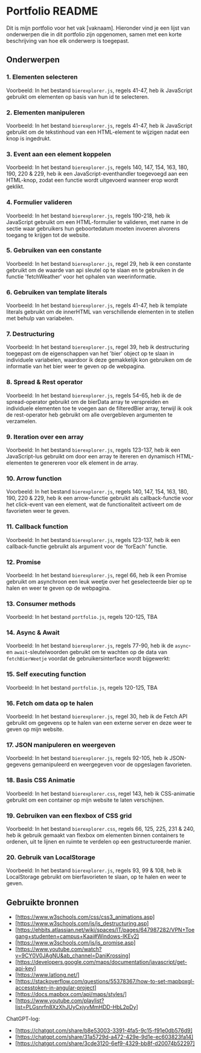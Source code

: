 # Portfolio README

Dit is mijn portfolio voor het vak [vaknaam]. Hieronder vind je een lijst van onderwerpen die in dit portfolio zijn opgenomen, samen met een korte beschrijving van hoe elk onderwerp is toegepast.

## Onderwerpen

### 1. Elementen selecteren
Voorbeeld: In het bestand `bierexplorer.js`, regels 41-47, heb ik JavaScript gebruikt om elementen op basis van hun id te selecteren.

### 2. Elementen manipuleren
Voorbeeld: In het bestand `bierexplorer.js`, regels 41-47, heb ik JavaScript gebruikt om de tekstinhoud van een HTML-element te wijzigen nadat een knop is ingedrukt.

### 3. Event aan een element koppelen
Voorbeeld: In het bestand `bierexplorer.js`, regels 140, 147, 154, 163, 180, 190, 220 & 229, heb ik een JavaScript-eventhandler toegevoegd aan een HTML-knop, zodat een functie wordt uitgevoerd wanneer erop wordt geklikt.

### 4. Formulier valideren
Voorbeeld: In het bestand `bierexplorer.js`, regels 190-218, heb ik JavaScript gebruikt om een HTML-formulier te valideren, met name in de sectie waar gebruikers hun geboortedatum moeten invoeren alvorens toegang te krijgen tot de website.

### 5. Gebruiken van een constante
Voorbeeld: In het bestand `bierexplorer.js`, regel 29, heb ik een constante gebruikt om de waarde van api sleutel op te slaan en te gebruiken in de functie 'fetchWeather' voor het ophalen van weerinformatie.

### 6. Gebruiken van template literals
Voorbeeld: In het bestand `bierexplorer.js`, regels 41-47, heb ik template literals gebruikt om de innerHTML van verschillende elementen in te stellen met behulp van variabelen.

### 7. Destructuring
Voorbeeld: In het bestand `bierexplorer.js`, regel 39, heb ik destructuring toegepast om de eigenschappen van het 'bier' object op te slaan in individuele variabelen, waardoor ik deze gemakkelijk kon gebruiken om de informatie van het bier weer te geven op de webpagina.

### 8. Spread & Rest operator
Voorbeeld: In het bestand `bierexplorer.js`, regels 54-65, heb ik de de spread-operator gebruikt om de bierData array te verspreiden en individuele elementen toe te voegen aan de filteredBier array, terwijl ik ook de rest-operator heb gebruikt om alle overgebleven argumenten te verzamelen.

### 9. Iteration over een array
Voorbeeld: In het bestand `bierexplorer.js`, regels 123-137, heb ik een JavaScript-lus gebruikt om door een array te itereren en dynamisch HTML-elementen te genereren voor elk element in de array.

### 10. Arrow function
Voorbeeld: In het bestand `bierexplorer.js`, regels 140, 147, 154, 163, 180, 190, 220 & 229, heb ik een arrow-functie gebruikt als callback-functie voor het click-event van een element, wat de functionaliteit activeert om de favorieten weer te geven.

### 11. Callback function
Voorbeeld: In het bestand `bierexplorer.js`, regels 123-137, heb ik een callback-functie gebruikt als argument voor de 'forEach' functie.

### 12. Promise
Voorbeeld: In het bestand `bierexplorer.js`, regel 66, heb ik een Promise gebruikt om asynchroon een leuk weetje over het geselecteerde bier op te halen en weer te geven op de webpagina.

### 13. Consumer methods
Voorbeeld: In het bestand `portfolio.js`, regels 120-125, TBA

### 14. Async & Await
Voorbeeld: In het bestand `bierexplorer.js`, regels 77-90, heb ik de `async`- en `await`-sleutelwoorden gebruikt om te wachten op de data van `fetchBierWeetje` voordat de gebruikersinterface wordt bijgewerkt:

### 15. Self executing function
Voorbeeld: In het bestand `portfolio.js`, regels 120-125, TBA

### 16. Fetch om data op te halen
Voorbeeld: In het bestand `bierexplorer.js`, regel 30, heb ik de Fetch API gebruikt om gegevens op te halen van een externe server en deze weer te geven op mijn website.

### 17. JSON manipuleren en weergeven
Voorbeeld: In het bestand `bierexplorer.js`, regels 92-105, heb ik JSON-gegevens gemanipuleerd en weergegeven voor de opgeslagen favorieten.

### 18. Basis CSS Animatie
Voorbeeld: In het bestand `bierexplorer.css`, regel 143, heb ik CSS-animatie gebruikt om een container op mijn website te laten verschijnen.

### 19. Gebruiken van een flexbox of CSS grid
Voorbeeld: In het bestand `bierexplorer.css`, regels 66, 125, 225, 231 & 240, heb ik gebruik gemaakt van flexbox om elementen binnen containers te ordenen, uit te lijnen en ruimte te verdelen op een gestructureerde manier.

### 20. Gebruik van LocalStorage
Voorbeeld: In het bestand `bierexplorer.js`, regels 93, 99 & 108, heb ik LocalStorage gebruikt om bierfavorieten te slaan, op te halen en weer te geven.

## Gebruikte bronnen

- [https://www.w3schools.com/css/css3_animations.asp]
- [https://www.w3schools.com/js/js_destructuring.asp]
- [https://ehbits.atlassian.net/wiki/spaces/IT/pages/647987282/VPN+Toegang+studenten+campus+Kaai#Windows-IKEv2]
- [https://www.w3schools.com/js/js_promise.asp]
- [https://www.youtube.com/watch?v=9CY0V0JAgNU&ab_channel=DaniKrossing]
- [https://developers.google.com/maps/documentation/javascript/get-api-key]
- [https://www.latlong.net/]
- [https://stackoverflow.com/questions/55378367/how-to-set-mapboxgl-accesstoken-in-angular-project]
- [https://docs.mapbox.com/api/maps/styles/]
- [https://www.youtube.com/playlist?list=PLGsnrfn8XzXhJUyCxjyvMmHDD-HbL2pDy]

ChatGPT-log:

- [https://chatgpt.com/share/b8e53003-3391-4fa5-9c15-f91e0db576d9]
- [https://chatgpt.com/share/31a5729d-a472-429e-9d1e-ec603823fa14]
- [https://chatgpt.com/share/3cde3120-6ef9-4329-bb8f-d20074b52297]
